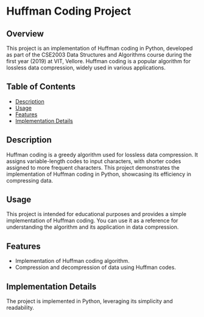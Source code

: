 # Huffman Coding Project

## Overview

This project is an implementation of Huffman coding in Python, developed as part of the CSE2003 Data Structures and Algorithms course during the first year (2019) at VIT, Vellore. Huffman coding is a popular algorithm for lossless data compression, widely used in various applications.

## Table of Contents

- [Description](#description)
- [Usage](#usage)
- [Features](#features)
- [Implementation Details](#implementation-details)


## Description

Huffman coding is a greedy algorithm used for lossless data compression. It assigns variable-length codes to input characters, with shorter codes assigned to more frequent characters. This project demonstrates the implementation of Huffman coding in Python, showcasing its efficiency in compressing data.

## Usage

This project is intended for educational purposes and provides a simple implementation of Huffman coding. You can use it as a reference for understanding the algorithm and its application in data compression.

## Features

- Implementation of Huffman coding algorithm.
- Compression and decompression of data using Huffman codes.

## Implementation Details

The project is implemented in Python, leveraging its simplicity and readability. 


